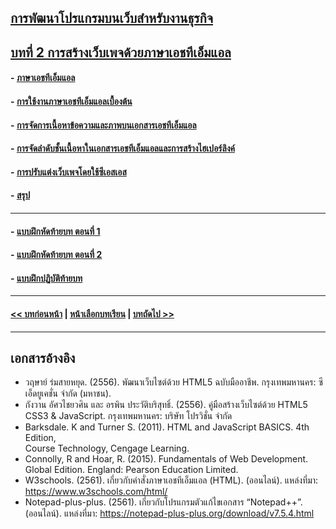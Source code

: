 ## [การพัฒนาโปรแกรมบนเว็บสำหรับงานธุรกิจ](../README.md)
## [บทที่ 2 การสร้างเว็บเพจด้วยภาษาเอชทีเอ็มแอล](README.md)
#### - [ภาษาเอชทีเอ็มแอล](0201.md)	
#### - [การใช้งานภาษาเอชทีเอ็มแอลเบื้องต้น](0202.md)
#### - [การจัดการเนื้อหาข้อความและภาพบนเอกสารเอชทีเอ็มแอล](0203.md)	
#### - [การจัดลำดับชั้นเนื้อหาในเอกสารเอชทีเอ็มแอลและการสร้างไฮเปอร์ลิงค์](0204.md)
#### - [การปรับแต่งเว็บเพจโดยใช้ซีเอสเอส](0205.md)
#### - [สรุป](0210.md)
---
#### - [แบบฝึกหัดท้ายบท ตอนที่ 1](0230.md)
#### - [แบบฝึกหัดท้ายบท ตอนที่ 2](0250.md)
#### - [แบบฝึกปฏิบัติท้ายบท](0270.md)
---
#### [<< บทก่อนหน้า](../Chapter01/README.md) | [หน้าเลือกบทเรียน](../README.md) | [บทถัดไป >>](../Chapter03/README.md)
---
## เอกสารอ้างอิง
* วฤษาย์ ร่มสายหยุด. (2556). พัฒนาเว็บไซต์ด้วย HTML5 ฉบับมืออาชีพ. กรุงเทพมหานคร: ซีเอ็ดยูเคชั่น จำกัด (มหาชน).
* กังวาน อัศวไชยวศิน และ อรพิน ประวัติบริสุทธิ์. (2556). คู่มือสร้างเว็บไซต์ด้วย HTML5 CSS3 & JavaScript. กรุงเทพมหานคร: บริษัท โปรวิชั่น จำกัด
* Barksdale. K and Turner S. (2011). HTML and JavaScript BASICS. 4th Edition,  
Course Technology, Cengage Learning.
* Connolly, R and Hoar, R. (2015). Fundamentals of Web Development. Global Edition. England: Pearson Education Limited.
* W3schools. (2561). เกี่ยวกับคำสั่งภาษาเอชทีเอ็มแอล (HTML). (ออนไลน์). แหล่งที่มา: 
https://www.w3schools.com/html/
* Notepad-plus-plus. (2561). เกี่ยวกับโปรแกรมตัวแก้ไขเอกสาร “Notepad++”. (ออนไลน์). แหล่งที่มา: https://notepad-plus-plus.org/download/v7.5.4.html
